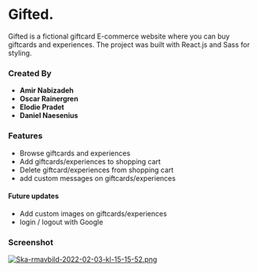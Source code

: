 # Gifted.

Gifted is a fictional giftcard E-commerce website where you can buy giftcards and experiences. The project was built with React.js and Sass for styling.

### Created By

-   **Amir Nabizadeh**
-   **Oscar Rainergren**
-   **Elodie Pradet**
-   **Daniel Naesenius**

### Features

-   Browse giftcards and experiences
-   Add giftcards/experiences to shopping cart
-   Delete giftcard/experiences from shopping cart
-   add custom messages on giftcards/experiences

#### Future updates

-   Add custom images on giftcards/experiences
-   login / logout with Google

### Screenshot

[![Ska-rmavbild-2022-02-03-kl-15-15-52.png](https://i.postimg.cc/dVrkKYyd/Ska-rmavbild-2022-02-03-kl-15-15-52.png)](https://postimg.cc/QFNxpvSx)
